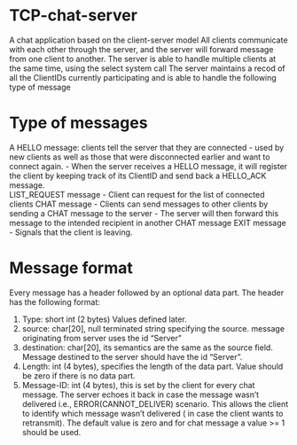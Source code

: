 # TCP-chat-server
  A chat application based on the client-server model
  All clients communicate with each other through the server, and the server will forward message from one client to another.
  The server is able to handle multiple clients at the same time, using the select system call
  The server maintains a recod of all the ClientIDs currently participating and is able to handle the following type of message
# Type of messages 
  A HELLO message: clients tell the server that they are connected
    - used by new clients as well as those that were disconnected earlier and want to connect again.
    - When the server receives a HELLO message, it will register the client by keeping track of its ClientID 
    and send back a HELLO_ACK message.    
  LIST_REQUEST message
    - Client can request for the list of connected clients
  CHAT message
    - Clients can send messages to other clients by sending a CHAT message to the server
    - The server will then forward this message to the intended recipient in another CHAT message
  EXIT message
    - Signals that the client is leaving.

# Message format
  Every message has a header followed by an optional data part.
  The header has the following format:
  1) Type: short int (2 bytes)
  Values defined later.
  2) source: char[20], null terminated string specifying the source. message originating from
  server uses the id “Server”
  3) destination: char[20], its semantics are the same as the source field. Message destined
  to the server should have the id “Server”.
  4) Length: int (4 bytes), specifies the length of the data part. Value should be zero if there is
  no data part.
  5) Message-ID: int (4 bytes), this is set by the client for every chat message. The server
  echoes it back in case the message wasn’t delivered i.e., ERROR(CANNOT_DELIVER)
  scenario. This allows the client to identify which message wasn’t delivered ( in case the
  client wants to retransmit). The default value is zero and for chat message a value >= 1
  should be used.
